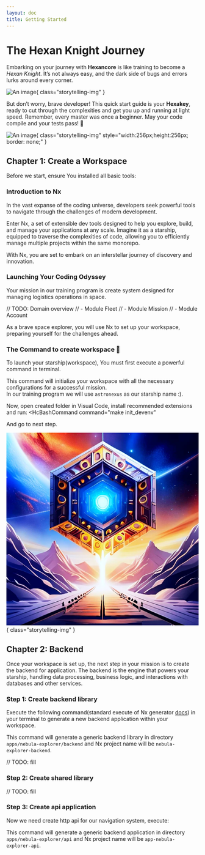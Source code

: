 ```yaml
---
layout: doc
title: Getting Started
---
```


# The Hexan Knight Journey <HcWipTag/>

Embarking on your journey with **Hexancore** is like training to become a _Hexan Knight_. It’s not always easy, and the dark side of bugs and errors lurks around every corner.

![An image](/assets/bugs.webp){ class="storytelling-img" }

But don’t worry, brave developer! This quick start guide is your **Hexakey**, ready to cut through the complexities and get you up and running at light speed. Remember, every master was once a beginner. May your code compile and your tests pass! 🌟

![An image](/assets/hexakey.webp){ class="storytelling-img" style="width:256px;height:256px; border: none;" }

## Chapter 1: Create a Workspace

Before we start, ensure You installed all basic tools:

<HcJsonFetcher url="https://raw.githubusercontent.com/hexancore/nx/main/package.json" :jsonpath-query="{pnpm:'$.packageManager', nx: '$.dependencies[\'@nx/devkit\']'}">
  <template #default="{ data }">
    <li>Visual Code</li>
    <li>Node.js <code>>=22</code></li>
    <li>pnpm <code>npm install -g pnpm@{{ data.pnpm }}</code></li>
    <li>Nx <code>npm install -g nx@{{ data.nx }}</code></li>
    <li>Docker</li>
    <li>make</li>
  </template>
</HcJsonFetcher>

### Introduction to Nx

In the vast expanse of the coding universe, developers seek powerful tools to navigate through the challenges of modern development.

Enter Nx, a set of extensible dev tools designed to help you explore, build, and manage your applications at any scale. Imagine it as a starship, equipped to traverse the complexities of code, allowing you to efficiently manage multiple projects within the same monorepo.

With Nx, you are set to embark on an interstellar journey of discovery and innovation.

### Launching Your Coding Odyssey

Your mission in our training program is create system designed for managing logistics operations in space.

// TODO: Domain overview
// - Module Fleet
// - Module Mission
// - Module Account

As a brave space explorer, you will use Nx to set up your workspace, preparing yourself for the challenges ahead.

### The Command to create workspace 🚀

To launch your starship(workspace), You must first execute a powerful command in terminal.

<HcBashCommand
  command="npx create-nx-workspace astronexus --preset @hexancore/nx --pm pnpm --nxCloud skip --workspaceType integrated"
  :descriptions="{
    'astronexus': 'Name of workspace',
    '--pm pnpm': 'Hexancore best works with pnpm package manager',
    '--preset @hexancore/nx': 'Hexancore Nx preset',
    '--workspaceType integrated': `Hexancore works best in integrated repo <a href=\'https://nx.dev/concepts/integrated-vs-package-based#integrated-repos\'>docs</a>`
  }">
</HcBashCommand>

This command will initialize your workspace with all the necessary configurations for a successful mission.<br>
In our training program we will use `astronexus` as our starship name :).

Now, open created folder in Visual Code, install recommended extensions and run:
<HcBashCommand command="make init_devenv"</HcBashCommand>

And go to next step.

![An image](../assets/guide/started/next-step.webp){ class="storytelling-img" }

## Chapter 2: Backend

Once your workspace is set up, the next step in your mission is to create the backend for application.
The backend is the engine that powers your starship, handling data processing, business logic, and interactions with databases and other services.

### Step 1: Create backend library

Execute the following command(standard execute of Nx generator [docs](https://nx.dev/features/generate-code)) in your terminal to generate a new backend application within your workspace.

<HcBashCommand
  command="nx g @hexancore/nx:lib nebula-explorer/backend --type backend"
  :descriptions="{
    '@hexancore/nx:lib': 'Hexancore library generator',
    'nebula-explorer/backend': 'Library directory, Hexancore supports multi-apps monorepo and convention is <code>[app]/[service]</code>',
    '--type backend': 'Specifies type of library as generic backend',
  }">
</HcBashCommand>

This command will generate a generic backend library in directory `apps/nebula-explorer/backend` and Nx project name will be `nebula-explorer-backend`.

// TODO: fill

### Step 2: Create shared library

// TODO: fill

### Step 3: Create api application

Now we need create http api for our navigation system, execute:

<HcBashCommand
  command="nx g @hexancore/nx:app nebula-explorer/api --type backend"
  :descriptions="{
    '@hexancore/nx:app': 'Hexancore application generator',
    'nebula-explorer/api': 'Application directory, Hexancore supports multi-apps monorepo and convention is <code>[app]/[service]</code>',
    '--type backend': 'Specifies type of application as generic backend',
  }">
</HcBashCommand>

This command will generate a generic backend application in directory `apps/nebula-explorer/api` and Nx project name will be `app-nebula-explorer-api`.

